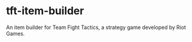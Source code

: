 # tft-item-builder

An item builder for Team Fight Tactics, a strategy game developed by Riot Games.

